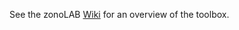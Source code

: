 See the zonoLAB [Wiki](https://github.com/ESCL-at-UTD/zonoLAB/wiki/zonoLAB-Home-Page) for an overview of the toolbox.
